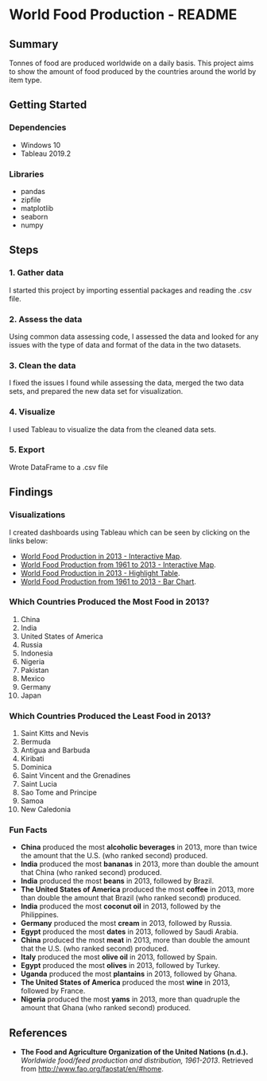 # World Food Production - README

## Summary
Tonnes of food are produced worldwide on a daily basis. This project aims to show the amount of food produced by the countries around the world by item type.

## Getting Started
### Dependencies
- Windows 10
- Tableau 2019.2
### Libraries
- pandas
- zipfile
- matplotlib
- seaborn
- numpy

## Steps
### 1. Gather data
I started this project by importing essential packages and reading the .csv file. 
### 2. Assess the data 
Using common data assessing code, I assessed the data and looked for any issues with the type of data and format of the data in the two datasets. 
### 3. Clean the data
I fixed the issues I found while assessing the data, merged the two data sets, and prepared the new data set for visualization.
### 4. Visualize
I used Tableau to visualize the data from the cleaned data sets.
### 5. Export
Wrote DataFrame to a .csv file

## Findings

### Visualizations
I created dashboards using Tableau which can be seen by clicking on the links below:
- [World Food Production in 2013 - Interactive Map](
https://public.tableau.com/profile/nanakoohashi#!/vizhome/WorldFoodProductionin2013-InteractiveMap/Dashboard2).
- [World Food Production from 1961 to 2013 - Interactive Map](https://public.tableau.com/profile/nanakoohashi#!/vizhome/WorldFoodProduction-InteractiveMap/Dashboard3).
- [World Food Production in 2013 - Highlight Table](https://public.tableau.com/profile/nanakoohashi#!/vizhome/WorldFoodProduction2013-HeatGraph/Dashboard4).
- [World Food Production from 1961 to 2013 - Bar Chart](https://public.tableau.com/profile/nanakoohashi#!/vizhome/WorldFoodProduction-BarChart/Dashboard5).

### Which Countries Produced the Most Food in 2013?
1. China
2. India
3. United States of America
4. Russia
5. Indonesia
6. Nigeria
7. Pakistan
8. Mexico
9. Germany
10. Japan

### Which Countries Produced the Least Food in 2013?
1. Saint Kitts and Nevis
2. Bermuda
3. Antigua and Barbuda
4. Kiribati
5. Dominica
6. Saint Vincent and the Grenadines
7. Saint Lucia
8. Sao Tome and Principe
9. Samoa
10. New Caledonia

### Fun Facts
- **China** produced the most **alcoholic beverages** in 2013, more than twice the amount that the U.S. (who ranked second) produced.
- **India** produced the most **bananas** in 2013, more than double the amount that China (who ranked second) produced.
- **India** produced the most **beans** in 2013, followed by Brazil.
- **The United States of America** produced the most **coffee** in 2013, more than double the amount that Brazil (who ranked second) produced.
- **India** produced the most **coconut oil** in 2013, followed by the Philippines.
- **Germany** produced the most **cream** in 2013, followed by Russia.
- **Egypt** produced the most **dates** in 2013, followed by Saudi Arabia.
- **China** produced the most **meat** in 2013, more than double the amount that the U.S. (who ranked second) produced.
- **Italy** produced the most **olive oil** in 2013, followed by Spain.
- **Egypt** produced the most **olives** in 2013, followed by Turkey.
- **Uganda** produced the most **plantains** in 2013, followed by Ghana.
- **The United States of America** produced the most **wine** in 2013, followed by France.
- **Nigeria** produced the most **yams** in 2013, more than quadruple the amount that Ghana (who ranked second) produced.

## References
- **The Food and Agriculture Organization of the United Nations (n.d.).** *Worldwide food/feed production and distribution, 1961-2013*. Retrieved from http://www.fao.org/faostat/en/#home.
